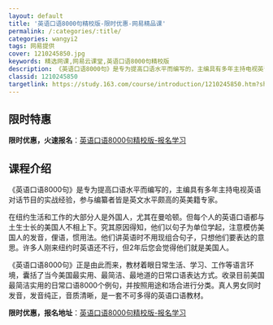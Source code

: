 ```yaml
---
layout: default
title: '英语口语8000句精校版-限时优惠-网易精品课'
permalink: /:categories/:title/
categories: wangyi2
tags: 网易提供
cover: 1210245850.jpg
keywords: 精选网课,网易云课堂,英语口语8000句精校版
description: 《英语口语8000句》是专为提高口语水平而编写的，主编具有多年主持电视英语对话节目的实战经验，参与编纂者皆是英文水平颇高
classid: 1210245850
targetlink: https://study.163.com/course/introduction/1210245850.htm?share=1&shareId=1025206652&utm_campaign=share&utm_medium=iphoneShare&utm_source=&utm_u=1025206652
---
```


## 限时特惠

**限时优惠，火速报名**：[英语口语8000句精校版-报名学习](https://study.163.com/course/introduction/1210245850.htm?share=1&shareId=1025206652&utm_campaign=share&utm_medium=iphoneShare&utm_source=&utm_u=1025206652)

## 课程介绍

《英语口语8000句》是专为提高口语水平而编写的，主编具有多年主持电视英语对话节目的实战经验，参与编纂者皆是英文水平颇高的英美籍专家。



在纽约生活和工作的大部分人是外国人，尤其在曼哈顿。但每个人的英语口语都与土生士长的美国人不相上下。究其原因得知，他们以句子为单位学起，注意模仿美国人的发音，俚语，惯用法。他们讲英语时不用现组合句子，只想他们要表达的意思。许多人刚来纽约时英语还不行，但2年后您会觉得他们就是美国人。



《英语口语8000句》正是由此而来，教材着眼日常生活、学习、工作等语言环境，囊括了当今美国最实用、最简洁、最地道的日常口语表达方式。收录目前美国最简洁实用的日常口语8000个例句，并按照用途和场合进行分类。真人男女同时发音，发音纯正，音质清晰，是一套不可多得的英语口语教材。

**限时优惠，报名地址**：[英语口语8000句精校版-报名学习](https://study.163.com/course/introduction/1210245850.htm?share=1&shareId=1025206652&utm_campaign=share&utm_medium=iphoneShare&utm_source=&utm_u=1025206652)

